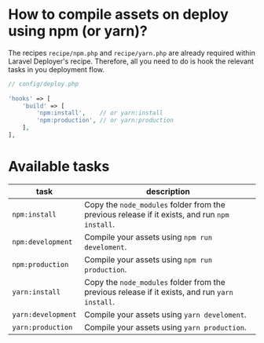 # How to compile assets on deploy using npm (or yarn)?

The recipes `recipe/npm.php` and `recipe/yarn.php` are already required within Laravel Deployer's recipe. Therefore, all you need to do is hook the relevant tasks in you deployment flow.

```php
// config/deploy.php
    
'hooks' => [
    'build' => [
        'npm:install',    // or yarn:install
        'npm:production', // or yarn:production
    ],
],
```

# Available tasks

| task  | description |
| - | - |
| `npm:install` | Copy the `node_modules` folder from the previous release if it exists, and run `npm install`. |
| `npm:development` | Compile your assets using `npm run develoment`. |
| `npm:production` | Compile your assets using `npm run production`. |
| `yarn:install` | Copy the `node_modules` folder from the previous release if it exists, and run `yarn install`. |
| `yarn:development` | Compile your assets using `yarn develoment`. |
| `yarn:production` | Compile your assets using `yarn production`. |